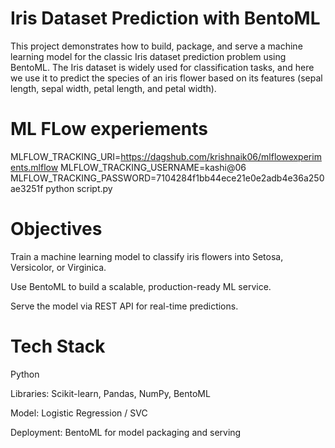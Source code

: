 # Iris Dataset Prediction with BentoML

 This project demonstrates how to build, package, and serve a machine learning model for the classic Iris dataset prediction problem using BentoML. 
 The Iris dataset is widely used for classification tasks, and here we use it to predict the species of an iris flower based on its features 
 (sepal length, sepal width, petal length, and petal width).

# ML FLow experiements
   MLFLOW_TRACKING_URI=https://dagshub.com/krishnaik06/mlflowexperiments.mlflow
   MLFLOW_TRACKING_USERNAME=kashi@06
   MLFLOW_TRACKING_PASSWORD=7104284f1bb44ece21e0e2adb4e36a250ae3251f
   python script.py

# Objectives

  Train a machine learning model to classify iris flowers into Setosa, Versicolor, or Virginica.

  Use BentoML to build a scalable, production-ready ML service.

  Serve the model via REST API for real-time predictions.

 # Tech Stack

   Python 

   Libraries: Scikit-learn, Pandas, NumPy, BentoML

   Model: Logistic Regression / SVC 

   Deployment: BentoML for model packaging and serving 
 
